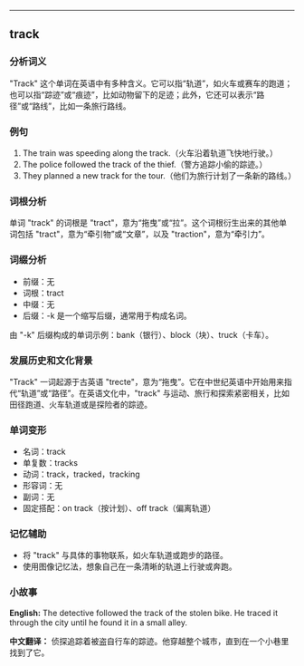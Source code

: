 
---------------
## track
### 分析词义
"Track" 这个单词在英语中有多种含义。它可以指“轨道”，如火车或赛车的跑道；也可以指“踪迹”或“痕迹”，比如动物留下的足迹；此外，它还可以表示“路径”或“路线”，比如一条旅行路线。

### 例句
1. The train was speeding along the track.（火车沿着轨道飞快地行驶。）
2. The police followed the track of the thief.（警方追踪小偷的踪迹。）
3. They planned a new track for the tour.（他们为旅行计划了一条新的路线。）

### 词根分析
单词 "track" 的词根是 "tract"，意为“拖曳”或“拉”。这个词根衍生出来的其他单词包括 "tract"，意为“牵引物”或“文章”，以及 "traction"，意为“牵引力”。

### 词缀分析
- 前缀：无
- 词根：tract
- 中缀：无
- 后缀：-k 是一个缩写后缀，通常用于构成名词。

由 "-k" 后缀构成的单词示例：bank（银行）、block（块）、truck（卡车）。

### 发展历史和文化背景
"Track" 一词起源于古英语 "trecte"，意为“拖曳”。它在中世纪英语中开始用来指代“轨道”或“路径”。在英语文化中，"track" 与运动、旅行和探索紧密相关，比如田径跑道、火车轨道或是探险者的踪迹。

### 单词变形
- 名词：track
- 单复数：tracks
- 动词：track，tracked，tracking
- 形容词：无
- 副词：无
- 固定搭配：on track（按计划）、off track（偏离轨道）

### 记忆辅助
- 将 "track" 与具体的事物联系，如火车轨道或跑步的路径。
- 使用图像记忆法，想象自己在一条清晰的轨道上行驶或奔跑。

### 小故事
**English:**
The detective followed the track of the stolen bike. He traced it through the city until he found it in a small alley.

**中文翻译：**
侦探追踪着被盗自行车的踪迹。他穿越整个城市，直到在一个小巷里找到了它。

